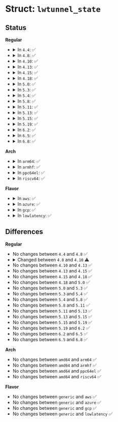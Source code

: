 # Struct: <code>lwtunnel_state</code>

## Status
<b>Regular</b>
<ul>
<li>
<details>
<summary>In <code>4.4</code>: ✅</summary>

```c
struct lwtunnel_state {
    __u16 type;
    __u16 flags;
    atomic_t refcnt;
    int (*orig_output)(struct net *, struct sock *, struct sk_buff *);
    int (*orig_input)(struct sk_buff *);
    int len;
    __u8 data[0];
};
```
</details>
</li>
<li>
<details>
<summary>In <code>4.8</code>: ✅</summary>

```c
struct lwtunnel_state {
    __u16 type;
    __u16 flags;
    atomic_t refcnt;
    int (*orig_output)(struct net *, struct sock *, struct sk_buff *);
    int (*orig_input)(struct sk_buff *);
    int len;
    __u8 data[0];
};
```
</details>
</li>
<li>
<details>
<summary>In <code>4.10</code>: ✅</summary>

```c
struct lwtunnel_state {
    __u16 type;
    __u16 flags;
    __u16 headroom;
    atomic_t refcnt;
    int (*orig_output)(struct net *, struct sock *, struct sk_buff *);
    int (*orig_input)(struct sk_buff *);
    struct callback_head rcu;
    __u8 data[0];
};
```
</details>
</li>
<li>
<details>
<summary>In <code>4.13</code>: ✅</summary>

```c
struct lwtunnel_state {
    __u16 type;
    __u16 flags;
    __u16 headroom;
    atomic_t refcnt;
    int (*orig_output)(struct net *, struct sock *, struct sk_buff *);
    int (*orig_input)(struct sk_buff *);
    struct callback_head rcu;
    __u8 data[0];
};
```
</details>
</li>
<li>
<details>
<summary>In <code>4.15</code>: ✅</summary>

```c
struct lwtunnel_state {
    __u16 type;
    __u16 flags;
    __u16 headroom;
    atomic_t refcnt;
    int (*orig_output)(struct net *, struct sock *, struct sk_buff *);
    int (*orig_input)(struct sk_buff *);
    struct callback_head rcu;
    __u8 data[0];
};
```
</details>
</li>
<li>
<details>
<summary>In <code>4.18</code>: ✅</summary>

```c
struct lwtunnel_state {
    __u16 type;
    __u16 flags;
    __u16 headroom;
    atomic_t refcnt;
    int (*orig_output)(struct net *, struct sock *, struct sk_buff *);
    int (*orig_input)(struct sk_buff *);
    struct callback_head rcu;
    __u8 data[0];
};
```
</details>
</li>
<li>
<details>
<summary>In <code>5.0</code>: ✅</summary>

```c
struct lwtunnel_state {
    __u16 type;
    __u16 flags;
    __u16 headroom;
    atomic_t refcnt;
    int (*orig_output)(struct net *, struct sock *, struct sk_buff *);
    int (*orig_input)(struct sk_buff *);
    struct callback_head rcu;
    __u8 data[0];
};
```
</details>
</li>
<li>
<details>
<summary>In <code>5.3</code>: ✅</summary>

```c
struct lwtunnel_state {
    __u16 type;
    __u16 flags;
    __u16 headroom;
    atomic_t refcnt;
    int (*orig_output)(struct net *, struct sock *, struct sk_buff *);
    int (*orig_input)(struct sk_buff *);
    struct callback_head rcu;
    __u8 data[0];
};
```
</details>
</li>
<li>
<details>
<summary>In <code>5.4</code>: ✅</summary>

```c
struct lwtunnel_state {
    __u16 type;
    __u16 flags;
    __u16 headroom;
    atomic_t refcnt;
    int (*orig_output)(struct net *, struct sock *, struct sk_buff *);
    int (*orig_input)(struct sk_buff *);
    struct callback_head rcu;
    __u8 data[0];
};
```
</details>
</li>
<li>
<details>
<summary>In <code>5.8</code>: ✅</summary>

```c
struct lwtunnel_state {
    __u16 type;
    __u16 flags;
    __u16 headroom;
    atomic_t refcnt;
    int (*orig_output)(struct net *, struct sock *, struct sk_buff *);
    int (*orig_input)(struct sk_buff *);
    struct callback_head rcu;
    __u8 data[0];
};
```
</details>
</li>
<li>
<details>
<summary>In <code>5.11</code>: ✅</summary>

```c
struct lwtunnel_state {
    __u16 type;
    __u16 flags;
    __u16 headroom;
    atomic_t refcnt;
    int (*orig_output)(struct net *, struct sock *, struct sk_buff *);
    int (*orig_input)(struct sk_buff *);
    struct callback_head rcu;
    __u8 data[0];
};
```
</details>
</li>
<li>
<details>
<summary>In <code>5.13</code>: ✅</summary>

```c
struct lwtunnel_state {
    __u16 type;
    __u16 flags;
    __u16 headroom;
    atomic_t refcnt;
    int (*orig_output)(struct net *, struct sock *, struct sk_buff *);
    int (*orig_input)(struct sk_buff *);
    struct callback_head rcu;
    __u8 data[0];
};
```
</details>
</li>
<li>
<details>
<summary>In <code>5.15</code>: ✅</summary>

```c
struct lwtunnel_state {
    __u16 type;
    __u16 flags;
    __u16 headroom;
    atomic_t refcnt;
    int (*orig_output)(struct net *, struct sock *, struct sk_buff *);
    int (*orig_input)(struct sk_buff *);
    struct callback_head rcu;
    __u8 data[0];
};
```
</details>
</li>
<li>
<details>
<summary>In <code>5.19</code>: ✅</summary>

```c
struct lwtunnel_state {
    __u16 type;
    __u16 flags;
    __u16 headroom;
    atomic_t refcnt;
    int (*orig_output)(struct net *, struct sock *, struct sk_buff *);
    int (*orig_input)(struct sk_buff *);
    struct callback_head rcu;
    __u8 data[0];
};
```
</details>
</li>
<li>
<details>
<summary>In <code>6.2</code>: ✅</summary>

```c
struct lwtunnel_state {
    __u16 type;
    __u16 flags;
    __u16 headroom;
    atomic_t refcnt;
    int (*orig_output)(struct net *, struct sock *, struct sk_buff *);
    int (*orig_input)(struct sk_buff *);
    struct callback_head rcu;
    __u8 data[0];
};
```
</details>
</li>
<li>
<details>
<summary>In <code>6.5</code>: ✅</summary>

```c
struct lwtunnel_state {
    __u16 type;
    __u16 flags;
    __u16 headroom;
    atomic_t refcnt;
    int (*orig_output)(struct net *, struct sock *, struct sk_buff *);
    int (*orig_input)(struct sk_buff *);
    struct callback_head rcu;
    __u8 data[0];
};
```
</details>
</li>
<li>
<details>
<summary>In <code>6.8</code>: ✅</summary>

```c
struct lwtunnel_state {
    __u16 type;
    __u16 flags;
    __u16 headroom;
    atomic_t refcnt;
    int (*orig_output)(struct net *, struct sock *, struct sk_buff *);
    int (*orig_input)(struct sk_buff *);
    struct callback_head rcu;
    __u8 data[0];
};
```
</details>
</li>
</ul>
<b>Arch</b>
<ul>
<li>
<details>
<summary>In <code>arm64</code>: ✅</summary>

```c
struct lwtunnel_state {
    __u16 type;
    __u16 flags;
    __u16 headroom;
    atomic_t refcnt;
    int (*orig_output)(struct net *, struct sock *, struct sk_buff *);
    int (*orig_input)(struct sk_buff *);
    struct callback_head rcu;
    __u8 data[0];
};
```
</details>
</li>
<li>
<details>
<summary>In <code>armhf</code>: ✅</summary>

```c
struct lwtunnel_state {
    __u16 type;
    __u16 flags;
    __u16 headroom;
    atomic_t refcnt;
    int (*orig_output)(struct net *, struct sock *, struct sk_buff *);
    int (*orig_input)(struct sk_buff *);
    struct callback_head rcu;
    __u8 data[0];
};
```
</details>
</li>
<li>
<details>
<summary>In <code>ppc64el</code>: ✅</summary>

```c
struct lwtunnel_state {
    __u16 type;
    __u16 flags;
    __u16 headroom;
    atomic_t refcnt;
    int (*orig_output)(struct net *, struct sock *, struct sk_buff *);
    int (*orig_input)(struct sk_buff *);
    struct callback_head rcu;
    __u8 data[0];
};
```
</details>
</li>
<li>
<details>
<summary>In <code>riscv64</code>: ✅</summary>

```c
struct lwtunnel_state {
    __u16 type;
    __u16 flags;
    __u16 headroom;
    atomic_t refcnt;
    int (*orig_output)(struct net *, struct sock *, struct sk_buff *);
    int (*orig_input)(struct sk_buff *);
    struct callback_head rcu;
    __u8 data[0];
};
```
</details>
</li>
</ul>
<b>Flavor</b>
<ul>
<li>
<details>
<summary>In <code>aws</code>: ✅</summary>

```c
struct lwtunnel_state {
    __u16 type;
    __u16 flags;
    __u16 headroom;
    atomic_t refcnt;
    int (*orig_output)(struct net *, struct sock *, struct sk_buff *);
    int (*orig_input)(struct sk_buff *);
    struct callback_head rcu;
    __u8 data[0];
};
```
</details>
</li>
<li>
<details>
<summary>In <code>azure</code>: ✅</summary>

```c
struct lwtunnel_state {
    __u16 type;
    __u16 flags;
    __u16 headroom;
    atomic_t refcnt;
    int (*orig_output)(struct net *, struct sock *, struct sk_buff *);
    int (*orig_input)(struct sk_buff *);
    struct callback_head rcu;
    __u8 data[0];
};
```
</details>
</li>
<li>
<details>
<summary>In <code>gcp</code>: ✅</summary>

```c
struct lwtunnel_state {
    __u16 type;
    __u16 flags;
    __u16 headroom;
    atomic_t refcnt;
    int (*orig_output)(struct net *, struct sock *, struct sk_buff *);
    int (*orig_input)(struct sk_buff *);
    struct callback_head rcu;
    __u8 data[0];
};
```
</details>
</li>
<li>
<details>
<summary>In <code>lowlatency</code>: ✅</summary>

```c
struct lwtunnel_state {
    __u16 type;
    __u16 flags;
    __u16 headroom;
    atomic_t refcnt;
    int (*orig_output)(struct net *, struct sock *, struct sk_buff *);
    int (*orig_input)(struct sk_buff *);
    struct callback_head rcu;
    __u8 data[0];
};
```
</details>
</li>
</ul>

## Differences
<b>Regular</b>
<ul>
<li>
No changes between <code>4.4</code> and <code>4.8</code> ✅
</li>
<li>
<details>
<summary>Changed between <code>4.8</code> and <code>4.10</code> ⚠️</summary>
<ul>
<li>
<b>Field added. </b>
<code>__u16 headroom</code>
</li>
<li>
<b>Field added. </b>
<code>struct callback_head rcu</code>
</li>
<li>
<b>Field removed. </b>
<code>int len</code>
</li>
</ul>
</details>
</li>
<li>
No changes between <code>4.10</code> and <code>4.13</code> ✅
</li>
<li>
No changes between <code>4.13</code> and <code>4.15</code> ✅
</li>
<li>
No changes between <code>4.15</code> and <code>4.18</code> ✅
</li>
<li>
No changes between <code>4.18</code> and <code>5.0</code> ✅
</li>
<li>
No changes between <code>5.0</code> and <code>5.3</code> ✅
</li>
<li>
No changes between <code>5.3</code> and <code>5.4</code> ✅
</li>
<li>
No changes between <code>5.4</code> and <code>5.8</code> ✅
</li>
<li>
No changes between <code>5.8</code> and <code>5.11</code> ✅
</li>
<li>
No changes between <code>5.11</code> and <code>5.13</code> ✅
</li>
<li>
No changes between <code>5.13</code> and <code>5.15</code> ✅
</li>
<li>
No changes between <code>5.15</code> and <code>5.19</code> ✅
</li>
<li>
No changes between <code>5.19</code> and <code>6.2</code> ✅
</li>
<li>
No changes between <code>6.2</code> and <code>6.5</code> ✅
</li>
<li>
No changes between <code>6.5</code> and <code>6.8</code> ✅
</li>
</ul>
<b>Arch</b>
<ul>
<li>
No changes between <code>amd64</code> and <code>arm64</code> ✅
</li>
<li>
No changes between <code>amd64</code> and <code>armhf</code> ✅
</li>
<li>
No changes between <code>amd64</code> and <code>ppc64el</code> ✅
</li>
<li>
No changes between <code>amd64</code> and <code>riscv64</code> ✅
</li>
</ul>
<b>Flavor</b>
<ul>
<li>
No changes between <code>generic</code> and <code>aws</code> ✅
</li>
<li>
No changes between <code>generic</code> and <code>azure</code> ✅
</li>
<li>
No changes between <code>generic</code> and <code>gcp</code> ✅
</li>
<li>
No changes between <code>generic</code> and <code>lowlatency</code> ✅
</li>
</ul>
